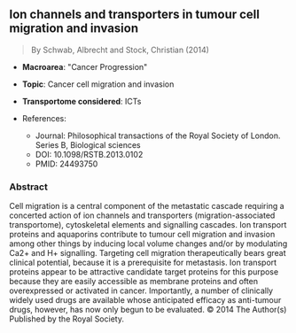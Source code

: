 ## Ion channels and transporters in tumour cell migration and invasion

> By Schwab, Albrecht and Stock, Christian (2014)

- **Macroarea**: "Cancer Progression"
- **Topic**: Cancer cell migration and invasion
- **Transportome considered**: ICTs

- References:
  - Journal: Philosophical transactions of the Royal Society of London. Series B, Biological sciences
  - DOI: 10.1098/RSTB.2013.0102
  - PMID: 24493750

### Abstract

Cell migration is a central component of the metastatic cascade requiring a concerted action of ion channels and transporters (migration-associated transportome), cytoskeletal elements and signalling cascades. Ion transport proteins and aquaporins contribute to tumour cell migration and invasion among other things by inducing local volume changes and/or by modulating Ca2+ and H+ signalling. Targeting cell migration therapeutically bears great clinical potential, because it is a prerequisite for metastasis. Ion transport proteins appear to be attractive candidate target proteins for this purpose because they are easily accessible as membrane proteins and often overexpressed or activated in cancer. Importantly, a number of clinically widely used drugs are available whose anticipated efficacy as anti-tumour drugs, however, has now only begun to be evaluated. © 2014 The Author(s) Published by the Royal Society.
